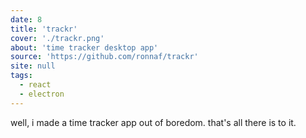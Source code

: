 ```yaml
---
date: 8
title: 'trackr'
cover: './trackr.png'
about: 'time tracker desktop app'
source: 'https://github.com/ronnaf/trackr'
site: null
tags:
  - react
  - electron
---
```


well, i made a time tracker app out of boredom. that's all there is to it.
